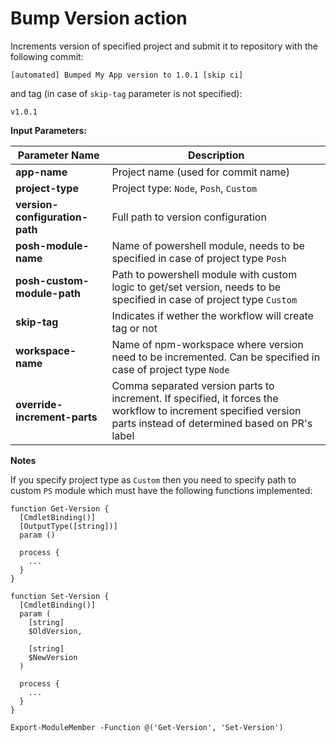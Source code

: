 # Bump Version action

Increments version of specified project and submit it to repository with the following commit:

```
[automated] Bumped My App version to 1.0.1 [skip ci]
```

and tag (in case of `skip-tag` parameter is not specified):

```
v1.0.1
```

**Input Parameters:**

| Parameter Name | Description |
| - | - |
| **app-name** | Project name (used for commit name) |
| **project-type** | Project type: `Node`, `Posh`, `Custom` |
| **version-configuration-path** | Full path to version configuration |
| **posh-module-name** | Name of powershell module, needs to be specified in case of project type `Posh` |
| **posh-custom-module-path** | Path to powershell module with custom logic to get/set version, needs to be specified in case of project type `Custom` |
| **skip-tag** | Indicates if wether the workflow will create tag or not |
| **workspace-name** | Name of npm-workspace where version need to be incremented. Can be specified in case of project type `Node` |
| **override-increment-parts** | Comma separated version parts to increment. If specified, it forces the workflow to increment specified version parts instead of determined based on PR's label |

**Notes**

If you specify project type as `Custom` then you need to specify path to custom `PS` module which must have the following functions implemented:

```posh
function Get-Version {
  [CmdletBinding()]
  [OutputType([string])]
  param ()

  process {
    ...
  }
}

function Set-Version {
  [CmdletBinding()]
  param (
    [string]
    $OldVersion,

    [string]
    $NewVersion
  )
  
  process {
    ...
  }
}

Export-ModuleMember -Function @('Get-Version', 'Set-Version')
```